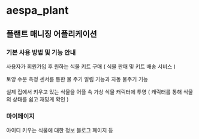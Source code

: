# aespa_plant
## 플랜트 매니징 어플리케이션


### 기본 사용 방법 및 기능 안내
사용자가 회원가입 후  원하는 식물 키트 구매
( 식물 판매 및 키트 배송 서비스 )

토양 수분 측정 센서를 통한 물 주기 알림 기능과 자동 물주기 기능


실제 집에서 키우고 있는 식물을 어플 속 가상 식물 캐릭터에 투영
( 캐릭터를 통해 식물의 상태를 쉽고 재밌게 확인 )


### 마이페이지
아이디 
키우는 식물에 대한 정보
블로그 페이지 등

